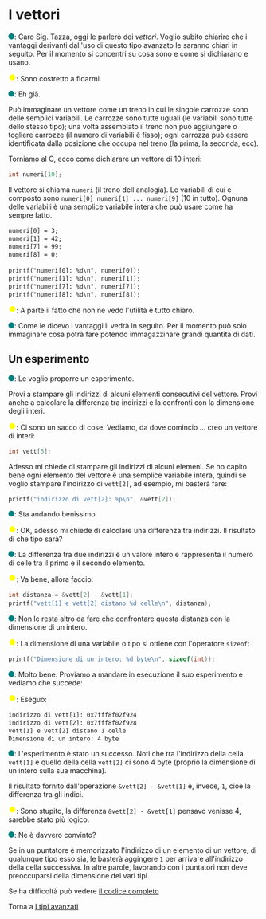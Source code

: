 # I vettori

![](../../images/people/tess.png): Caro Sig. Tazza, oggi le parlerò dei *vettori*.
Voglio subito chiarire che i vantaggi derivanti dall'uso di questo tipo
avanzato le saranno chiari in seguito. Per il momento si concentri su cosa
sono e come si dichiarano e usano.

![](../../images/people/tazza.png): Sono costretto a fidarmi.

![](../../images/people/tess.png): Eh già.

Può immaginare un vettore come un treno in cui le singole carrozze sono
delle semplici variabili. Le carrozze sono tutte uguali (le variabili sono
tutte dello stesso tipo); una volta assemblato il treno non può aggiungere
o togliere carrozze (il numero di variabili è fisso); ogni carrozza
può essere identificata dalla posizione che occupa nel treno (la prima,
la seconda, ecc).

Torniamo al C, ecco come dichiarare un vettore di 10 interi:

```c
int numeri[10];
```

Il vettore si chiama `numeri` (il treno dell'analogia). Le variabili di cui è
composto sono `numeri[0] numeri[1] ... numeri[9]` (10 in tutto).
Ognuna delle variabili è una semplice variabile intera che può usare come ha sempre fatto.

```
numeri[0] = 3;
numeri[1] = 42;
numeri[7] = 99;
numeri[8] = 0;

printf("numeri[0]: %d\n", numeri[0]);
printf("numeri[1]: %d\n", numeri[1]);
printf("numeri[7]: %d\n", numeri[7]);
printf("numeri[8]: %d\n", numeri[8]);
```

![](../../images/people/tazza.png): A parte il fatto che non ne vedo l'utilità
è tutto chiaro.

![](../../images/people/tess.png): Come le dicevo i vantaggi li vedrà in seguito.
Per il momento può solo immaginare cosa potrà fare potendo immagazzinare grandi
quantità di dati.

## Un esperimento

![](../../images/people/tess.png): Le voglio proporre un esperimento.

Provi a
stampare gli indirizzi di alcuni elementi consecutivi del vettore. Provi
anche a calcolare la differenza tra indirizzi e la confronti con la dimensione
degli interi.

![](../../images/people/tazza.png): Ci sono un sacco di cose. Vediamo, da dove
comincio ... creo un vettore di interi:

```c
int vett[5];
```

Adesso mi chiede di stampare gli indirizzi di alcuni elemeni. Se ho capito bene
ogni elemento del vettore è una semplice variabile intera, quindi se voglio
stampare l'indirizzo di `vett[2]`, ad esempio, mi basterà fare:

```c
printf("indirizzo di vett[2]: %p\n", &vett[2]);
```

![](../../images/people/tess.png): Sta andando benissimo.

![](../../images/people/tazza.png): OK, adesso mi chiede di calcolare una differenza
tra indirizzi. Il risultato di che tipo sarà?

![](../../images/people/tess.png): La differenza tra due indirizzi è un valore intero
e rappresenta il numero di celle tra il primo e il secondo elemento.

![](../../images/people/tazza.png): Va bene, allora faccio:

```c
int distanza = &vett[2] - &vett[1];
printf("vett[1] e vett[2] distano %d celle\n", distanza);
```

![](../../images/people/tess.png): Non le resta altro da fare che confrontare
questa distanza con la dimensione di un intero.

![](../../images/people/tazza.png): La dimensione di una variabile o tipo
si ottiene con l'operatore `sizeof`:

```c
printf("Dimensione di un intero: %d byte\n", sizeof(int));
```

![](../../images/people/tess.png): Molto bene. Proviamo a mandare in esecuzione
il suo esperimento e vediamo che succede:

![](../../images/people/tazza.png): Eseguo:

```
indirizzo di vett[1]: 0x7fff8f02f924
indirizzo di vett[2]: 0x7fff8f02f928
vett[1] e vett[2] distano 1 celle
Dimensione di un intero: 4 byte
```

![](../../images/people/tess.png): L'esperimento è stato un successo. Noti
che tra l'indirizzo della cella `vett[1]` e quello della cella `vett[2]`
ci sono 4 byte (proprio la dimensione di un intero sulla sua macchina).

Il risultato fornito dall'operazione `&vett[2] - &vett[1]` è, invece, `1`,
cioè la differenza tra gli indici.

![](../../images/people/tazza.png): Sono stupito, la differenza `&vett[2] - &vett[1]` pensavo
venisse 4, sarebbe stato più logico.

![](../../images/people/tess.png): Ne è davvero convinto?

Se in un puntatore è memorizzato l'indirizzo di un elemento di un vettore,
di qualunque tipo esso sia, le basterà aggingere `1` per arrivare all'indirizzo
della cella successiva. In altre parole, lavorando con i puntatori non deve
preoccuparsi della dimensione dei vari tipi.

Se ha difficoltà può vedere <a href="https://github.com/FabioZTessitore/laboratorio/blob/master/esempi/part-ii/tipi-avanzati/vettori.c">il codice completo</a>

Torna a [I tipi avanzati](../summary.md)
